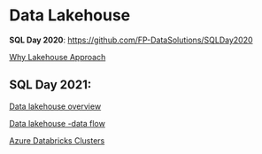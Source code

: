 # Data Lakehouse

**SQL Day 2020**: https://github.com/FP-DataSolutions/SQLDay2020

[Why Lakehouse Approach](WhyLakehouse.md)

## **SQL Day 2021**:

[Data lakehouse overview](DataLakehouse.md)

[Data lakehouse -data flow](MyDataLakehouse.md)

[Azure Databricks Clusters](DataBrickClusters.md)


